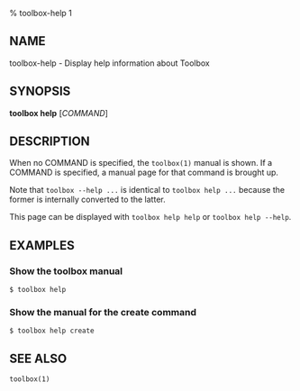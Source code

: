 % toolbox-help 1

## NAME
toolbox\-help - Display help information about Toolbox

## SYNOPSIS
**toolbox help** [*COMMAND*]

## DESCRIPTION

When no COMMAND is specified, the `toolbox(1)` manual is shown. If a COMMAND
is specified, a manual page for that command is brought up.

Note that `toolbox --help ...` is identical to `toolbox help ...` because the
former is internally converted to the latter.

This page can be displayed with `toolbox help help` or `toolbox help --help`.

## EXAMPLES

### Show the toolbox manual

```
$ toolbox help
```

### Show the manual for the create command

```
$ toolbox help create
```

## SEE ALSO

`toolbox(1)`
